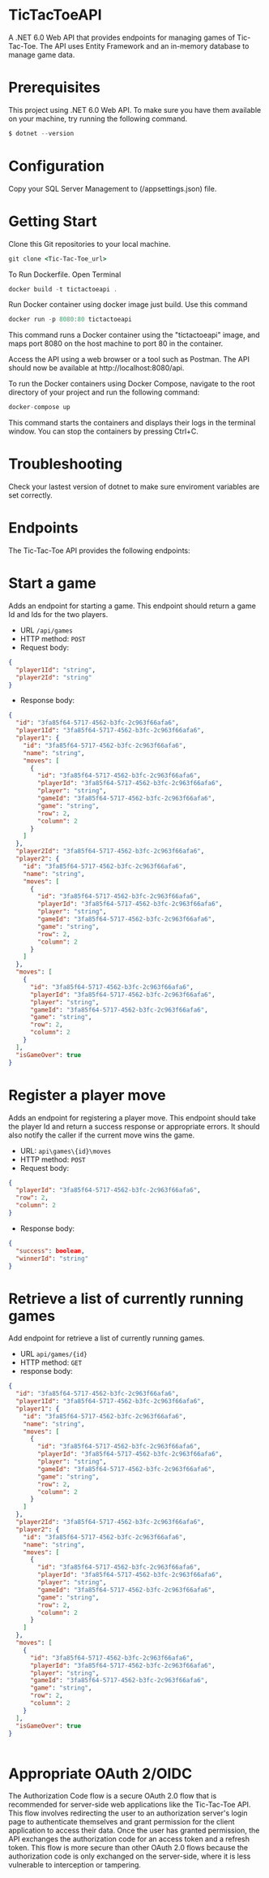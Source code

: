 # TicTacToeAPI

A .NET 6.0 Web API that provides endpoints for managing games of Tic-Tac-Toe. The API uses Entity Framework and an in-memory database to manage game data.

# Prerequisites

This project using .NET 6.0 Web API. To make sure you have them available on your machine, try running the following command.

```C#
$ dotnet --version
```

# Configuration

Copy your SQL Server Management to (/appsettings.json) file.

# Getting Start

Clone this Git repositories to your local machine.

```cmd
git clone <Tic-Tac-Toe_url>
```

To Run Dockerfile. Open Terminal

```C#
docker build -t tictactoeapi .
```

Run Docker container using docker image just build.
Use this command

```C#
docker run -p 8080:80 tictactoeapi
```

This command runs a Docker container using the "tictactoeapi" image, 
and maps port 8080 on the host machine to port 80 in the container.

Access the API using a web browser or a tool such as Postman. The API should now be 
available at http://localhost:8080/api.


To run the Docker containers using Docker Compose, navigate to the root directory of your project and run the following command:

```C#
docker-compose up
```
This command starts the containers and displays their logs in the terminal window. You can stop the containers by pressing Ctrl+C.

# Troubleshooting

Check your lastest version of dotnet to make sure enviroment variables are set correctly.

# Endpoints
The Tic-Tac-Toe API provides the following endpoints:

# Start a game
Adds an endpoint for starting a game. This endpoint should return a game Id and Ids for the two players.
 
* URL `/api/games`
* HTTP method: `POST`
* Request body:
```json
{
  "player1Id": "string",
  "player2Id": "string"
}
```

* Response body:
```json
{
  "id": "3fa85f64-5717-4562-b3fc-2c963f66afa6",
  "player1Id": "3fa85f64-5717-4562-b3fc-2c963f66afa6",
  "player1": {
    "id": "3fa85f64-5717-4562-b3fc-2c963f66afa6",
    "name": "string",
    "moves": [
      {
        "id": "3fa85f64-5717-4562-b3fc-2c963f66afa6",
        "playerId": "3fa85f64-5717-4562-b3fc-2c963f66afa6",
        "player": "string",
        "gameId": "3fa85f64-5717-4562-b3fc-2c963f66afa6",
        "game": "string",
        "row": 2,
        "column": 2
      }
    ]
  },
  "player2Id": "3fa85f64-5717-4562-b3fc-2c963f66afa6",
  "player2": {
    "id": "3fa85f64-5717-4562-b3fc-2c963f66afa6",
    "name": "string",
    "moves": [
      {
        "id": "3fa85f64-5717-4562-b3fc-2c963f66afa6",
        "playerId": "3fa85f64-5717-4562-b3fc-2c963f66afa6",
        "player": "string",
        "gameId": "3fa85f64-5717-4562-b3fc-2c963f66afa6",
        "game": "string",
        "row": 2,
        "column": 2
      }
    ]
  },
  "moves": [
    {
      "id": "3fa85f64-5717-4562-b3fc-2c963f66afa6",
      "playerId": "3fa85f64-5717-4562-b3fc-2c963f66afa6",
      "player": "string",
      "gameId": "3fa85f64-5717-4562-b3fc-2c963f66afa6",
      "game": "string",
      "row": 2,
      "column": 2
    }
  ],
  "isGameOver": true
}
```

# Register a player move
Adds an endpoint for registering a player move. This endpoint should take the player Id and return a success response or appropriate errors. It should also notify the caller if the current move wins the game.

* URL: `api\games\{id}\moves`
* HTTP method: `POST`
* Request body:
```json
{
  "playerId": "3fa85f64-5717-4562-b3fc-2c963f66afa6",
  "row": 2,
  "column": 2
}
```

* Response body:
```json
{
  "success": boolean,
  "winnerId": "string"
}
```
# Retrieve a list of currently running games
Add endpoint for retrieve a list of currently running games.
* URL `api/games/{id}`
* HTTP method: `GET`
* response body:
```json
{
  "id": "3fa85f64-5717-4562-b3fc-2c963f66afa6",
  "player1Id": "3fa85f64-5717-4562-b3fc-2c963f66afa6",
  "player1": {
    "id": "3fa85f64-5717-4562-b3fc-2c963f66afa6",
    "name": "string",
    "moves": [
      {
        "id": "3fa85f64-5717-4562-b3fc-2c963f66afa6",
        "playerId": "3fa85f64-5717-4562-b3fc-2c963f66afa6",
        "player": "string",
        "gameId": "3fa85f64-5717-4562-b3fc-2c963f66afa6",
        "game": "string",
        "row": 2,
        "column": 2
      }
    ]
  },
  "player2Id": "3fa85f64-5717-4562-b3fc-2c963f66afa6",
  "player2": {
    "id": "3fa85f64-5717-4562-b3fc-2c963f66afa6",
    "name": "string",
    "moves": [
      {
        "id": "3fa85f64-5717-4562-b3fc-2c963f66afa6",
        "playerId": "3fa85f64-5717-4562-b3fc-2c963f66afa6",
        "player": "string",
        "gameId": "3fa85f64-5717-4562-b3fc-2c963f66afa6",
        "game": "string",
        "row": 2,
        "column": 2
      }
    ]
  },
  "moves": [
    {
      "id": "3fa85f64-5717-4562-b3fc-2c963f66afa6",
      "playerId": "3fa85f64-5717-4562-b3fc-2c963f66afa6",
      "player": "string",
      "gameId": "3fa85f64-5717-4562-b3fc-2c963f66afa6",
      "game": "string",
      "row": 2,
      "column": 2
    }
  ],
  "isGameOver": true
}
  
```

# Appropriate OAuth 2/OIDC

The Authorization Code flow is a secure OAuth 2.0 flow that is recommended
for server-side web applications like the Tic-Tac-Toe API.
This flow involves redirecting the user to an authorization server's
login page to authenticate themselves and grant permission for the client application to
access their data. Once the user has granted permission, the API exchanges the authorization
code for an access token and a refresh token. This flow is more secure than other
OAuth 2.0 flows because the authorization code is only exchanged on the server-side,
where it is less vulnerable to interception or tampering.
